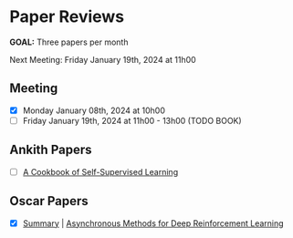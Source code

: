 # Paper Reviews

**GOAL:** Three papers per month

Next Meeting: Friday January 19th, 2024 at 11h00


## Meeting
- [x] Monday January 08th, 2024 at 10h00
- [ ] Friday January 19th, 2024 at 11h00 - 13h00 (TODO BOOK)

## Ankith Papers

- [ ] [A Cookbook of Self-Supervised Learning](https://arxiv.org/abs/2304.12210)

## Oscar Papers

- [x] [Summary](001_oscar_A3C.md) | [Asynchronous Methods for Deep Reinforcement Learning](https://arxiv.org/abs/1602.01783) 
